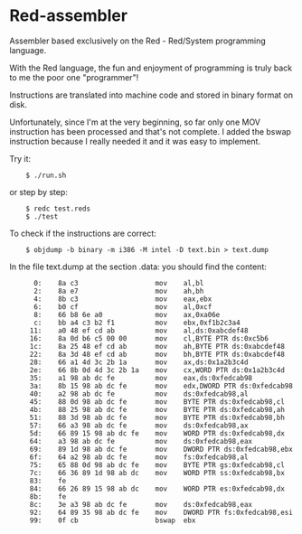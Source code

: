 # Red-assembler
Assembler based exclusively on the Red - Red/System programming language.

With the Red language, the fun and enjoyment of programming is truly back to me the poor one "programmer"! 

Instructions are translated into machine code and stored in binary format on disk.

Unfortunately, since I'm at the very beginning, so far only one MOV instruction has been processed and that's not complete.
I added the bswap instruction because I really needed it and it was easy to implement.

Try it:

        $ ./run.sh
or step by step:

        $ redc test.reds
        $ ./test
To check if the instructions are correct:

        $ objdump -b binary -m i386 -M intel -D text.bin > text.dump

In the file text.dump at the section .data: you should find the content:

          0:	8a c3                	mov    al,bl
          2:	8a e7                	mov    ah,bh
          4:	8b c3                	mov    eax,ebx
          6:	b0 cf                	mov    al,0xcf
          8:	66 b8 6e a0          	mov    ax,0xa06e
          c:	bb a4 c3 b2 f1       	mov    ebx,0xf1b2c3a4
         11:	a0 48 ef cd ab       	mov    al,ds:0xabcdef48
         16:	8a 0d b6 c5 00 00    	mov    cl,BYTE PTR ds:0xc5b6
         1c:	8a 25 48 ef cd ab    	mov    ah,BYTE PTR ds:0xabcdef48
         22:	8a 3d 48 ef cd ab    	mov    bh,BYTE PTR ds:0xabcdef48
         28:	66 a1 4d 3c 2b 1a    	mov    ax,ds:0x1a2b3c4d
         2e:	66 8b 0d 4d 3c 2b 1a 	mov    cx,WORD PTR ds:0x1a2b3c4d
         35:	a1 98 ab dc fe       	mov    eax,ds:0xfedcab98
         3a:	8b 15 98 ab dc fe    	mov    edx,DWORD PTR ds:0xfedcab98
         40:	a2 98 ab dc fe       	mov    ds:0xfedcab98,al
         45:	88 0d 98 ab dc fe    	mov    BYTE PTR ds:0xfedcab98,cl
         4b:	88 25 98 ab dc fe    	mov    BYTE PTR ds:0xfedcab98,ah
         51:	88 3d 98 ab dc fe    	mov    BYTE PTR ds:0xfedcab98,bh
         57:	66 a3 98 ab dc fe    	mov    ds:0xfedcab98,ax
         5d:	66 89 15 98 ab dc fe 	mov    WORD PTR ds:0xfedcab98,dx
         64:	a3 98 ab dc fe       	mov    ds:0xfedcab98,eax
         69:	89 1d 98 ab dc fe    	mov    DWORD PTR ds:0xfedcab98,ebx
         6f:	64 a2 98 ab dc fe    	mov    fs:0xfedcab98,al
         75:	65 88 0d 98 ab dc fe 	mov    BYTE PTR gs:0xfedcab98,cl
         7c:	66 36 89 1d 98 ab dc 	mov    WORD PTR ss:0xfedcab98,bx
         83:	fe 
         84:	66 26 89 15 98 ab dc 	mov    WORD PTR es:0xfedcab98,dx
         8b:	fe 
         8c:	3e a3 98 ab dc fe    	mov    ds:0xfedcab98,eax
         92:	64 89 35 98 ab dc fe 	mov    DWORD PTR fs:0xfedcab98,esi
         99:	0f cb                	bswap  ebx